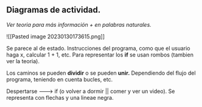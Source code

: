 ## Diagramas de actividad.

*Ver teoria para más información + en palabras naturales.*

![[Pasted image 20230130173615.png]]

Se parece al de estado. Instrucciones del programa, como que el usuario haga x, calcular 1 + 1, etc.
Para representar los **if** se usan rombos (tambien ver la teoria).

Los caminos se pueden **dividir** o se pueden **unir.** Dependiendo del flujo del programa, teniendo en cuenta bucles, etc.

Despertarse ---> if (o volver a dormir || comer y ver un video). Se representa con flechas y una lineae negra.

